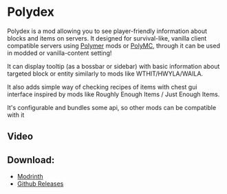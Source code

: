 # Polydex
Polydex is a mod allowing you to see player-friendly information about 
blocks and items on servers. It designed for survival-like, vanilla client 
compatible servers using [Polymer](https://github.com/Patbox/polymer/) mods 
or [PolyMC](https://github.com/TheEpicBlock/PolyMc), through it can be used 
in modded or vanilla-content setting!

It can display tooltip (as a bossbar or sidebar) with basic information 
about targeted block or entity similarly to mods like WTHIT/HWYLA/WAILA.

It also adds simple way of checking recipes of items with chest gui interface
inspired by mods like Roughly Enough Items / Just Enough Items.

It's configurable and bundles some api, so other mods can be compatible with it

## Video

## Download:
- [Modrinth](https://modrinth.com/mod/polydex)
- [Github Releases](https://github.com/Patbox/polydex/releases)